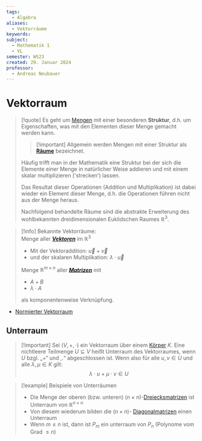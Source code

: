 ```yaml
---
tags:
  - Algebra
aliases:
  - Vektorräume
keywords: 
subject:
  - Mathematik 1
  - VL
semester: WS23
created: 29. Januar 2024
professor:
  - Andreas Neubauer
---
```

 

# Vektorraum

> [!quote] Es geht um [Mengen](../Mengenlehre.md) mit einer besonderen **Struktur**, d.h. um Eigenschaften, was mit den Elementen dieser Menge gemacht werden kann.
> > [!important] Allgemein werden Mengen mit einer Struktur als **[Räume](Raum%20(Mathematik).md)** bezeichnet.
> 
> Häufig trifft man in der Mathematik eine Struktur bei der sich die Elemente einer Menge in natürlicher Weise addieren und mit einem skalar multiplizieren ('strecken') lassen.
> 
> Das Resultat dieser Operationen (Addition und Multiplikation) ist dabei wieder ein Element dieser Menge, d.h. die Operationen führen nicht aus der Menge heraus.
> 
> Nachfolgend behandelte Räume sind die abstrakte Erweiterung des wohlbekannten dreidimensionalen Euklidschen Raumes $\mathbb{R}^3$.

> [!info] Bekannte Vektorräume:  
> Menge aller ***[Vektoren](Vektor.md)*** im $\mathbb{R}^{3}$
> - Mit der Vektoraddition: $\vec{u}+\vec{v}$
> - und der skalaren Multiplikation: $\lambda \cdot \vec{u}$
> 
> Menge $\mathbb{R}^{m\times n}$ aller ***[Matrizen](Matrix.md)*** mit
> - $A+B$
> - $\lambda \cdot A$
> 
> als komponentenweise Verknüpfung.


- [Normierter Vektorraum](Norm.md)

## Unterraum

> [!important] Sei $(V,+, \cdot)$ ein Vektorraum über einem [Körper](../Algebraische%20Strukturen.md) $K$.
> Eine nichtleere Teilmenge $U \subseteq V$ heißt Unterraum des Vektorraumes, wenn $U$ bzgl. „+“ und ,.“ abgeschlossen ist.
> Wenn also für alle $u, v \in U$ und alle $\lambda, \mu \in K$ gilt:
> $$\lambda \cdot u+\mu \cdot v \in U $$

> [!example] Beispiele von Unterräumen
> - Die Menge der oberen (bzw. unteren) $(n\times n)$-[Dreiecksmatrizen](Dreiecksmatrix.md) ist Unterraum von $\mathbb{R}^{n\times n}$
>  - Von diesem wiederum bilden die $(n\times n)$- [Diagonalmatrizen](Diagonalmatrix.md) einen Unterraum
>  - Wenn $m\leq n$ ist, dann ist $P_{m}$ ein unterraum von $P_{n}$ (Polynome vom Grad $\leq n$)
